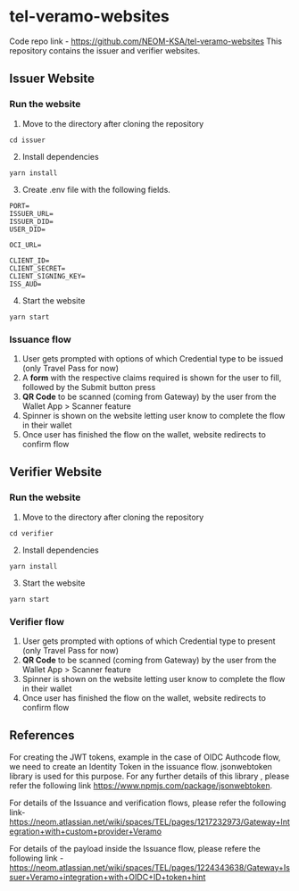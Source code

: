 # tel-veramo-websites
Code repo link - https://github.com/NEOM-KSA/tel-veramo-websites
This repository contains the issuer and verifier websites.

## Issuer Website
### Run the website
1. Move to the directory after cloning the repository
```
cd issuer
```
2. Install dependencies
```
yarn install
```
3. Create .env file with the following fields.
```
PORT=
ISSUER_URL=
ISSUER_DID=
USER_DID=

OCI_URL=

CLIENT_ID=
CLIENT_SECRET=
CLIENT_SIGNING_KEY=
ISS_AUD=

```
4. Start the website
```
yarn start
```
### Issuance flow
1. User gets prompted with options of which Credential type to be issued (only Travel Pass for now)
2. A **form** with the respective claims required is shown for the user to fill, followed by the Submit button press
3. **QR Code** to be scanned (coming from Gateway) by the user from the Wallet App > Scanner feature
4. Spinner is shown on the website letting user know to complete the flow in their wallet
5. Once user has finished the flow on the wallet, website redirects to confirm flow

## Verifier Website
### Run the website
1. Move to the directory after cloning the repository
```
cd verifier
```
2. Install dependencies
```
yarn install
```
3. Start the website
```
yarn start
```
### Verifier flow
1. User gets prompted with options of which Credential type to present (only Travel Pass for now)
2. **QR Code** to be scanned (coming from Gateway) by the user from the Wallet App > Scanner feature
4. Spinner is shown on the website letting user know to complete the flow in their wallet
5. Once user has finished the flow on the wallet, website redirects to confirm flow


## References 
For creating the JWT tokens, example in the case of OIDC Authcode flow,
we need to create an Identity Token in the issuance flow. jsonwebtoken library is used for this purpose.
For any further details of this library , please refer the following link https://www.npmjs.com/package/jsonwebtoken.

For details of the Issuance and verification flows, please refer the following link- 
https://neom.atlassian.net/wiki/spaces/TEL/pages/1217232973/Gateway+Integration+with+custom+provider+Veramo

For details of the payload inside the Issuance flow, please refere the following link - https://neom.atlassian.net/wiki/spaces/TEL/pages/1224343638/Gateway+Issuer+Veramo+integration+with+OIDC+ID+token+hint
